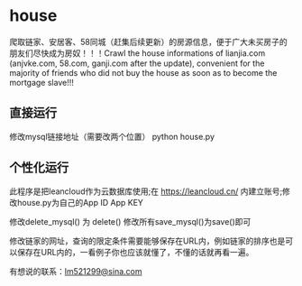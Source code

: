 # house
爬取链家、安居客、58同城（赶集后续更新）的房源信息，便于广大未买房子的朋友们尽快成为房奴！！！Crawl the house informations of lianjia.com (anjvke.com, 58.com, ganji.com after the update), convenient for the majority of friends who did not buy the house as soon as to become the mortgage slave!!!

## 直接运行
修改mysql链接地址（需要改两个位置）
python house.py

## 个性化运行
此程序是把leancloud作为云数据库使用;在 https://leancloud.cn/ 内建立账号;修改house.py为自己的App ID App KEY

修改delete_mysql() 为 delete() 修改所有save_mysql()为save()即可

修改链家的网址，查询的限定条件需要能够保存在URL内，例如链家的排序也是可以保存在URL内的，一看例子你也应该就懂了，不懂的话就再看一遍。

有想说的联系：lm521299@sina.com

